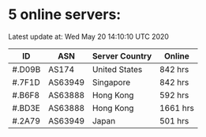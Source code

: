 # 5 online servers:

Latest update at: Wed May 20 14:10:10 UTC 2020

| ID | ASN | Server Country | Online |
| -- | --- | -------------- | ------ |
| #.D09B | AS174 | United States | 842 hrs |
| #.7F1D | AS63949 | Singapore | 842 hrs |
| #.B6F8 | AS63888 | Hong Kong | 592 hrs |
| #.BD3E | AS63888 | Hong Kong | 1661 hrs |
| #.2A79 | AS63949 | Japan | 501 hrs |

